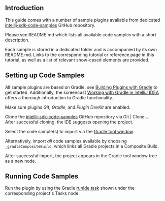 [//]: # (title: Code Samples)

<!-- Copyright 2000-2021 JetBrains s.r.o. and other contributors. Use of this source code is governed by the Apache 2.0 license that can be found in the LICENSE file. -->

## Introduction

This guide comes with a number of sample plugins available from dedicated [intellij-sdk-code-samples](https://github.com/JetBrains/intellij-sdk-code-samples) GitHub repository.

Please see <path>README.md</path> which lists all available code samples with a short description.

Each sample is stored in a dedicated folder and is accompanied by its own <path>README.md</path>. Links to the corresponding tutorial or reference page in this tutorial, as well as a list of relevant show-cased elements are provided.

## Setting up Code Samples

All sample plugins are based on Gradle, see [Building Plugins with Gradle](gradle_build_system.md) to get started. Additionally, the screencast [Working with Gradle in IntelliJ IDEA](https://www.youtube.com/watch?v=6V6G3RyxEMk) offers a thorough introduction to Gradle functionality.

Make sure plugins _Git_, _Gradle_, and _Plugin DevKit_ are enabled.

Clone the [intellij-sdk-code-samples](https://github.com/JetBrains/intellij-sdk-code-samples) GitHub repository via <control>Git | Clone...</control>. After successful cloning, the IDE suggests opening the project.

Select the code sample(s) to import via the [Gradle tool window](https://www.jetbrains.com/help/idea/gradle.html#link_gradle_project). 

Alternatively, import _all_ code samples available by choosing `_gradleCompositeBuild`, which links all Gradle projects in a Composite Build.

After successful import, the project appears in the Gradle tool window tree as a new node.

## Running Code Samples

Run the plugin by using the Gradle [runIde task](gradle_prerequisites.md#executing-the-plugin) shown under the corresponding project's <control>Tasks</control> node.
